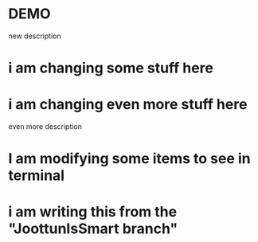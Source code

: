 # DEMO

new description

# i am changing some stuff here
# i am changing even more stuff here

even more description

# I am modifying some items to see in terminal

# i am writing this from the "JoottunIsSmart branch" 